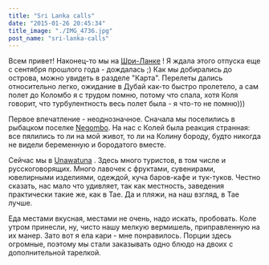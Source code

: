 ```yaml
---
title: "Sri Lanka calls"
date: "2015-01-26 20:45:34"
title_image: "./IMG_4736.jpg"
post_name: "sri-lanka-calls"
---
```


Всем привет!
Наконец-то мы на <a href="http://ru.wikipedia.org/wiki/%D0%A8%D1%80%D0%B8-%D0%9B%D0%B0%D0%BD%D0%BA%D0%B0" target="_blank">Шри-Ланке</a> ! Я ждала этого отпуска еще с сентября прошлого года - дождалась ;)
Как мы добирались до острова, можно увидеть в разделе "Карта". Перелеты дались относительно легко, ожидание в Дубай как-то быстро пролетело, а сам полет до Коломбо я с трудом помню, потому что спала, хотя Коля говорит, что турбулентность весь полет была - я что-то не помню)))

Первое впечатление - неоднозначное. Сначала мы поселились в рыбацком поселке <a href="https://www.google.com.ua/maps/place/Negombo,+Sri+Lanka/@7.1894495,79.856942,12z/data=!3m1!4b1!4m2!3m1!1s0x3ae2ee9c6bb2f73b:0xa51626e908186f3e" target="_blank">Negombo</a>. На нас с Колей была реакция странная: все пялились то ли на мой живот, то ли на Колину бороду, будто никогда не видели беременную и бородатого вместе.

Сейчас мы в <a href="https://www.google.com.ua/maps/place/Unawatuna,+Sri+Lanka/@6.0122525,80.2543872,14z/data=!3m1!4b1!4m2!3m1!1s0x3ae172f162bf926d:0xc0444c5e8377446c" target="_blank">Unawatuna</a> . Здесь много туристов, в том числе и русскоговорящих. Много лавочек с фруктами, сувенирами, ювелирными изделиями, одеждой, куча баров-кафе и тук-туков. Честно сказать, нас мало что удивляет, так как местность, заведения практически такие же, как в Тае. Да и пляжи, на наш взгляд, в Тае лучше.

Еда местами вкусная, местами не очень, надо искать, пробовать. Коле утром принесли, ну, чисто нашу мелкую вермишель, приправленную на их манер. Зато вот я ела кари - мне понравилось. Порции здесь огромные, поэтому мы стали заказывать одно блюдо на двоих с дополнительной тарелкой.
